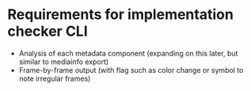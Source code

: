 # Requirements for implementation checker CLI

- Analysis of each metadata component (expanding on this later, but similar to mediainfo export)
- Frame-by-frame output (with flag such as color change or symbol to note irregular frames)
